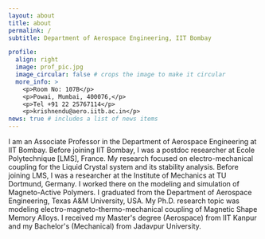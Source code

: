 ```yaml
---
layout: about
title: about
permalink: /
subtitle: Department of Aerospace Engineering, IIT Bombay

profile:
  align: right
  image: prof_pic.jpg
  image_circular: false # crops the image to make it circular
  more_info: >
    <p>Room No: 107B</p>
    <p>Powai, Mumbai, 400076,</p>
    <p>Tel +91 22 25767114</p>
    <p>krishnendu@aero.iitb.ac.in</p>
news: true # includes a list of news items
---
```

I am an Associate Professor in the Department of Aerospace Engineering at IIT Bombay. Before joining IIT Bombay, I was a postdoc researcher at Ecole Polytechnique [LMS], France. My research focused on electro-mechanical coupling for the Liquid Crystal system and its stability analysis. Before joining LMS, I was a researcher at the Institute of Mechanics at TU Dortmund, Germany. I worked there on the modeling and simulation of Magneto-Active Polymers. I graduated from the Department of Aerospace Engineering, Texas A&M University, USA. My Ph.D. research topic was modeling electro-magneto-thermo-mechanical coupling of Magnetic Shape Memory Alloys. I received my Master's degree (Aerospace) from IIT Kanpur and my Bachelor's (Mechanical) from Jadavpur University.
